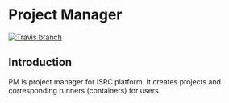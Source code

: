 # Project Manager
[![Travis branch](https://img.shields.io/travis/aiotrc/pm/master.svg?style=flat-square)](https://travis-ci.org/aiotrc/pm)

## Introduction
PM is project manager for ISRC platform. It creates projects and corresponding runners (containers) for users.
